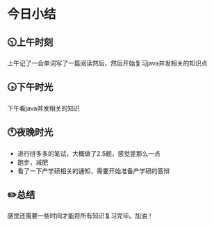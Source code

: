 # 今日小结

## :clock1030:上午时刻

上午记了一会单词写了一篇阅读然后，然后开始复习java并发相关的知识点


## :clock430:下午时光

下午看java并发相关的知识

## :clock11:夜晚时光

* 进行拼多多的笔试，大概做了2.5题，感觉差那么一点
* 跑步，减肥
* 看了一下产学研相关的通知，需要开始准备产学研的答辩

## :pencil2:总结

感觉还需要一些时间才能将所有知识复习完毕。加油！
